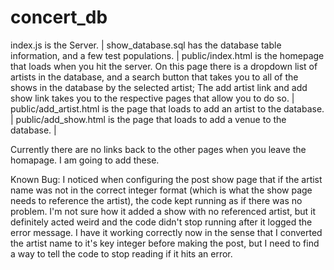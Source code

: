 # concert_db

index.js is the Server. | show_database.sql has the database table information, and a few test populations. | public/index.html is the homepage that loads when you hit the server. On this page there is a dropdown list of artists in the database, and a search button that takes you to all of the shows in the database by the selected artist; The add artist link and add show link takes you to the respective pages that allow you to do so. | public/add_artist.html is the page that loads to add an artist to the database. | public/add_show.html is the page that loads to add a venue to the database. |  

Currently there are no links back to the other pages when you leave the homapage. I am going to add these.  

Known Bug: I noticed when configuring the post show page that if the artist name was not in the correct integer format (which is what the show page needs to reference the artist), the code kept running as if there was no problem. I'm not sure how it added a show with no referenced artist, but it definitely acted weird and the code didn't stop running after it logged the error message. I have it working correctly now in the sense that I converted the artist name to it's key integer before making the post, but I need to find a way to tell the code to stop reading if it hits an error. 
